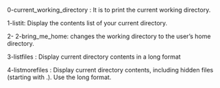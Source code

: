  0-current_working_directory : It is to print the current working directory.
 
 1-listit: Display the contents list of your current directory.

 2- 2-bring_me_home:   changes the working directory to the user’s home directory.

 3-listfiles : Display current directory contents in a long format

 4-listmorefiles : Display current directory contents, including hidden files (starting with .). Use the long format.


